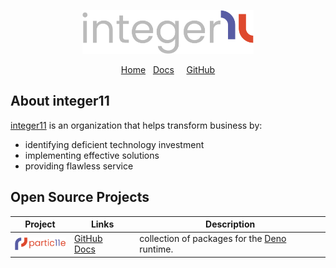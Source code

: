 <p align="center">
  <a href="https://i11n.com" title="integer11 website">
    <img
      alt="integer11 logo"
      height="70"
      src="https://raw.githubusercontent.com/i11n/.github/main/profile/img/i11n/logotype.svg"
    />
  </a>
</p>
<p align="center">
  <a href="https://i11n.com" title="integer11 website">Home</a> &nbsp;
  <a href="https://docs.i11n.com" title="integer11 documentation">Docs</a>  &nbsp; &nbsp;
  <a href="https://github.com/i11n" title="integer11 GitHub">GitHub</a>
</p>

<p align="center">
<!-- Social badges -->
</p>

## About integer11

[integer11][i11n] is an organization that helps transform business by:
* identifying deficient technology investment
* implementing effective solutions
* providing flawless service

## Open Source Projects

| Project | Links | Description |
|---|---|---|
| <img alt="partic11e logo" src="https://raw.githubusercontent.com/i11n/.github/main/profile/img/p11/logotype.svg" height="20" style="vertical-align: bottom"/> | [GitHub][p11] &nbsp; [Docs][p11-docs] | collection of packages for the [Deno][deno] runtime. |

[deno]: https://deno.land "Deno homepage"
[i11n]: https://github.com/i11n "integer11 GitHub"
[p11]: https://github.com/i11n/partic11e "partic11e library GitHub"
[p11-docs]: https://docs.i11n.com/partic11e "partic11e library documentation"
